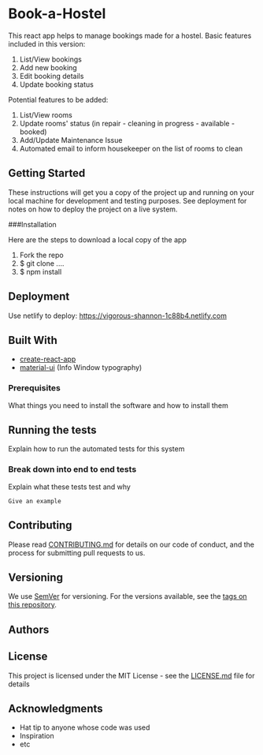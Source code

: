 # Book-a-Hostel

This react app helps to manage bookings made for a hostel. 
Basic features included in this version:
1. List/View bookings
2. Add new booking
3. Edit booking details
4. Update booking status

Potential features to be added:
1. List/View rooms
2. Update rooms' status (in repair - cleaning in progress - available - booked)
3. Add/Update Maintenance Issue
4. Automated email to inform housekeeper on the list of rooms to clean

## Getting Started

These instructions will get you a copy of the project up and running on your local machine for development and testing purposes. See deployment for notes on how to deploy the project on a live system.

###Installation

Here are the steps to download a local copy of the app
1. Fork the repo
2. $ git clone ....
3. $ npm install

## Deployment
Use netlify to deploy:
https://vigorous-shannon-1c88b4.netlify.com

## Built With
- [create-react-app](https://www.npmjs.com/package/create-react-app)
- [material-ui](https://material-ui.com) (Info Window typography)


### Prerequisites

What things you need to install the software and how to install them


## Running the tests

Explain how to run the automated tests for this system

### Break down into end to end tests

Explain what these tests test and why

```
Give an example
```

## Contributing

Please read [CONTRIBUTING.md](https://gist.github.com/PurpleBooth/b24679402957c63ec426) for details on our code of conduct, and the process for submitting pull requests to us.

## Versioning

We use [SemVer](http://semver.org/) for versioning. For the versions available, see the [tags on this repository](https://github.com/your/project/tags). 

## Authors


## License

This project is licensed under the MIT License - see the [LICENSE.md](LICENSE.md) file for details

## Acknowledgments

* Hat tip to anyone whose code was used
* Inspiration
* etc
